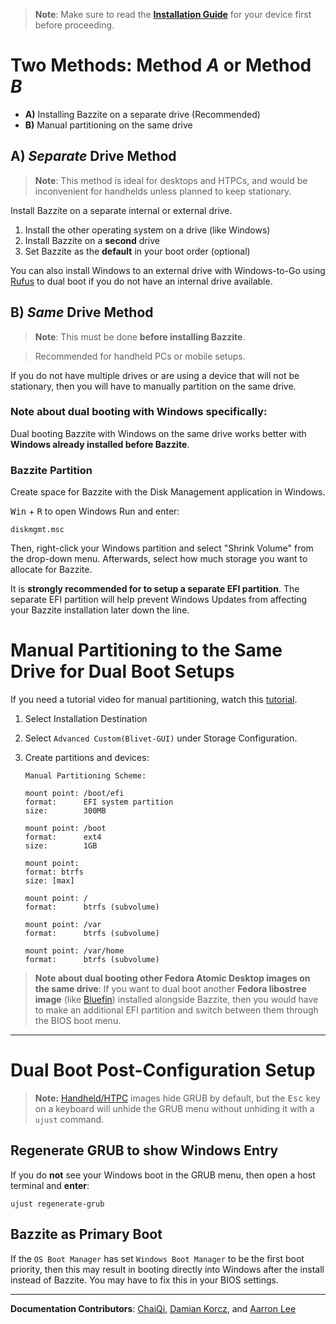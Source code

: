 <!-- ANCHOR: METADATA -->
<!--{"url_discourse": "htthttps://universal-blue.discourse.group/docs?topic=2743", "fetched_at": "2024-09-03 16:43:23.309649+00:00"}-->
<!-- ANCHOR_END: METADATA -->

>**Note**:  Make sure to read the [**Installation Guide**](./index.md) for your device first before proceeding.

# Two Methods: Method *A* or Method *B*

* **A)** Installing Bazzite on a separate drive (Recommended)
* **B)** Manual partitioning on the same drive

## **A**) *Separate* Drive Method

>**Note**: This method is ideal for desktops and HTPCs, and would be inconvenient for handhelds unless planned to keep stationary.

Install Bazzite on a separate internal or external drive.

1. Install the other operating system on a drive (like Windows)
2. Install Bazzite on a **second** drive
3. Set Bazzite as the **default** in your boot order (optional)

You can also install Windows to an external drive with Windows-to-Go using [Rufus](https://rufus.ie/en/) to dual boot if you do not have an internal drive available.

## **B**) *Same* Drive Method

> **Note**: This must be done **before installing Bazzite**.

>Recommended for handheld PCs or mobile setups.

If you do not have multiple drives or are using a device that will not be stationary, then you will have to manually partition on the same drive.

### Note about dual booting with **Windows** specifically:

Dual booting Bazzite with Windows on the same drive works better with **Windows already installed before Bazzite**.

### Bazzite Partition

Create space for Bazzite with the Disk Management application in Windows.

<kbd>Win</kbd> + <kbd>R</kbd> to open Windows Run and enter: 
```
diskmgmt.msc
```
Then, right-click your Windows partition and select "Shrink Volume" from the drop-down menu.  Afterwards, select how much storage you want to allocate for Bazzite.

It is **strongly recommended for to setup a separate EFI partition**. The separate EFI partition will help prevent Windows Updates from affecting your Bazzite installation later down the line.

# Manual Partitioning to the Same Drive for Dual Boot Setups

If you need a tutorial video for manual partitioning, watch this [tutorial]( https://www.youtube.com/watch?v=EDip92Zq-RE).

1.  Select Installation Destination
2.  Select `Advanced Custom(Blivet-GUI)` under Storage Configuration.
3.  Create partitions and devices:
   
    ```
    Manual Partitioning Scheme:

    mount point: /boot/efi  
    format:      EFI system partition
    size:        300MB  

    mount point: /boot
    format:      ext4
    size:        1GB

    mount point:
    format: btrfs
    size: [max]

    mount point: /
    format:      btrfs (subvolume)

    mount point: /var
    format:      btrfs (subvolume)

    mount point: /var/home
    format:      btrfs (subvolume)
    ```

>**Note about dual booting other Fedora Atomic Desktop images on the **same** drive**: If you want to dual boot another **Fedora libostree image** (like [Bluefin](https://projectbluefin.io/)) installed alongside Bazzite, then you would have to make an additional EFI partition and switch between them through the BIOS boot menu.

<hr>

# Dual Boot Post-Configuration Setup

>**Note:** [Handheld/HTPC](../../Handheld_and_HTPC_edition/Steam_Gaming_Mode.md) images hide GRUB by default, but the <kbd>Esc</kbd> key on a keyboard will unhide the GRUB menu without unhiding it with a `ujust` command.

## Regenerate GRUB to show Windows Entry

If you  do **not** see your Windows boot in the GRUB menu, then open a host terminal and **enter**:

```
ujust regenerate-grub
```
## Bazzite as Primary Boot

If the `OS Boot Manager` has set `Windows Boot Manager` to be the first boot priority, then this may result in booting directly into Windows after the install instead of Bazzite.  You may have to fix this in your BIOS settings.

<hr>

**Documentation Contributors**: [ChaiQi](https://github.com/atimeofday), [Damian Korcz](https://github.com/damiankorcz), and [Aarron Lee](https://github.com/aarron-lee)